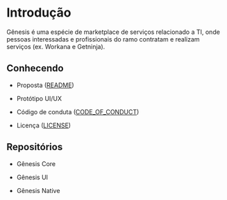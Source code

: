 # Introdução

Gênesis é uma espécie de marketplace de serviços relacionado a TI, onde pessoas interessadas e profissionais do ramo contratam e realizam serviços (ex. Workana e Getninja).

## Conhecendo 

* Proposta ([README](https://github.com/felipe-andersen/GENESIS/blob/main/README.md 'README'))

* Protótipo UI/UX

* Código de conduta ([CODE_OF_CONDUCT](https://github.com/felipe-andersen/GENESIS/blob/main/CODE_OF_CONDUCT.md 'CODE_OF_CONDUCT'))

* Licença ([LICENSE](https://github.com/felipe-andersen/GENESIS/blob/main/LICENSE.md 'LICENSE'))

## Repositórios

* Gênesis Core

* Gênesis UI

* Gênesis Native

<!--

## Contribuidores

<table>
  <tbody>
    <tr>
      <td>
        <a href="https://github.com/felipe-andersen">
          <img src="https://avatars.githubusercontent.com/u/78663459?v=4" alt="Contribuidor" width="30px">
        </a>
      </td>
      <td>
        <a href="">
          <img src="https://encrypted-tbn0.gstatic.com/images?q=tbn:ANd9GcRl8Ea9cyIi_U8y7mgzqX1SitKtppQOzlciXA&usqp=CAU" alt="Contribuidor" width="30px">
        </a>
      </td>
    </tr>
  </tbody>
</table>

-->


